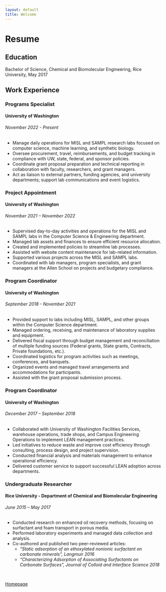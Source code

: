 ```yaml
---
layout: default
title: Welcome
---
```

# Resume
## Education
Bachelor of Science, Chemical and Biomolecular Engineering, Rice University, May 2017
## Work Experience
### Programs Specialist
#### University of Washington
###### November 2022 - Present
- Manage daily operations for MISL and SAMPL research labs focused on computer science, machine learning, and synthetic biology.
- Oversee procurement, travel, reimbursements, and budget tracking in compliance with UW, state, federal, and sponsor policies.
- Coordinate grant proposal preparation and technical reporting in collaboration with faculty, researchers, and grant managers.
- Act as liaison to external partners, funding agencies, and university departments; support lab communications and event logistics.

### Project Appointment
#### University of Washington
###### November 2021 – November 2022
- Supervised day-to-day activities and operations for the MISL and SAMPL labs in the Computer Science & Engineering department.
- Managed lab assets and finances to ensure efficient resource allocation.
- Created and implemented policies to streamline lab processes.
- Assisted with website content maintenance for lab-related information.
- Supported various projects across the MISL and SAMPL labs.
- Coordinated with lab managers, program specialists, and grant managers at the Allen School on projects and budgetary compliance.

### Program Coordinator
#### University of Washington
###### September 2018 - November 2021
- Provided support to labs including MISL, SAMPL, and other groups within the Computer Science department.
- Managed ordering, receiving, and maintenance of laboratory supplies and equipment.
- Delivered fiscal support through budget management and reconciliation of multiple funding sources (Federal grants, State grants, Contracts, Private foundations, etc.).
- Coordinated logistics for program activities such as meetings, conferences, and banquets.
- Organized events and managed travel arrangements and accommodations for participants.
- Assisted with the grant proposal submission process.

### Program Coordinator
#### University of Washington
###### December 2017 – September 2018
- Collaborated with University of Washington Facilities Services, warehouse operations, trade shops, and Campus Engineering Operations to implement LEAN management practices.
- Led initiatives to reduce waste and improve cost efficiency through consulting, process design, and project supervision.
- Conducted financial analysis and materials management to enhance operational efficiency.
- Delivered customer service to support successful LEAN adoption across departments.

### Undergraduate Researcher
#### Rice University - Department of Chemical and Biomolecular Engineering
###### June 2015 – May 2017	
- Conducted research on enhanced oil recovery methods, focusing on surfactant and foam transport in porous media.
- Performed laboratory experiments and managed data collection and analysis.
- Co-authored and published two peer-reviewed articles:
  - *“Static adsorption of an ethoxylated nonionic surfactant on carbonate minerals”, Langmuir 2016*
  - *“Characterizing Adsorption of Associating Surfactants on Carbonate Surfaces”, Journal of Colloid and Interface Science 2018*

<br>

[Homepage](../index.md)